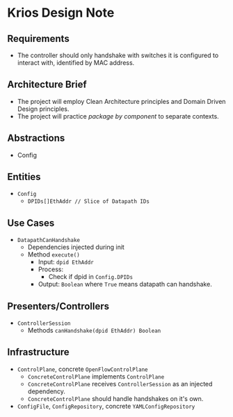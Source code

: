 # Krios Design Note

## Requirements

* The controller should only handshake with switches it is configured to interact with, identified by MAC address.

## Architecture Brief

* The project will employ Clean Architecture principles and Domain Driven Design principles.
* The project will practice *package by component* to separate contexts.

## Abstractions

* Config

## Entities

* `Config`
  * `DPIDs[]EthAddr // Slice of Datapath IDs`

## Use Cases

* `DatapathCanHandshake`
  * Dependencies injected during init
  * Method `execute()`
    * Input: `dpid EthAddr`
    * Process:
      * Check if dpid in `Config.DPIDs`
    * Output: `Boolean` where `True` means datapath can handshake.

## Presenters/Controllers

* `ControllerSession`
  * Methods `canHandshake(dpid EthAddr) Boolean`

## Infrastructure

* `ControlPlane`, concrete `OpenFlowControlPlane`
  * `ConcreteControlPlane` implements `ControlPlane`
  * `ConcreteControlPlane` receives `ControllerSession` as an injected dependency.
  * `ConcreteControlPlane` should handle handshakes on it's own.
* `ConfigFile`, `ConfigRepository`, concrete `YAMLConfigRepository`



